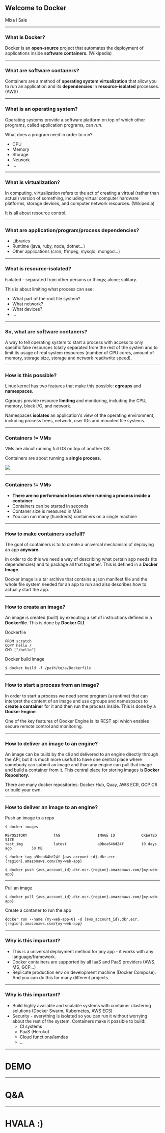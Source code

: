 ## Welcome to Docker

Mixa i Sale

---

### What is Docker?

Docker is an **open-source** project that automates the deployment of applications inside **software containers**. (Wikipedia)

---

### What are software contaners?

Containers are a method of **operating system** **virtualization** that allow you to run an application and its **dependencies** in **resource-isolated** processes. (AWS)

---

### What is an operating system?

Operating systems provide a software platform on top of which other programs, called application programs, can *run*.

What does a program need in order to run?
- CPU
- Memory
- Storage
- Network
- ...

---

### What is virtualization?

In computing, virtualization refers to the act of creating a virtual (rather than actual) version of something, including virtual computer hardware platforms, storage devices, and computer network resources. (Wikipedia)

It is all about resource control.

---

### What are application/program/process dependencies?

- Libraries
- Runtime (java, ruby, node, dotnet...)
- Other applications (cron, ffmpeg, mysqld, mongod...)

---

### What is resource-isolated?

Isolated - separated from other persons or things; alone; solitary.

This is about limiting what process can see:
- What part of the root file system?
- What network?
- What devices?
- ...

---

### So, what are software contaners?

A way to tell operating system to start a process with access to only specific fake resources totally separated from the rest of the system and to limit its usage of real system resources (number of CPU cores, amount of memory, storage size, storage and network read/write speed).

---

### How is this possible?

Linux kernel has two features that make this possible: **cgroups** and **namespaces**.

Cgroups provide resource **limiting** and monitoring, including the CPU, memory, block I/O, and network.

Namespaces **isolates** an application's view of the operating environment, including process trees, network, user IDs and mounted file systems.

---

### Containers != VMs

VMs are about running full OS on top of another OS.

Containers are about running a **single process**.

![](files/docker-containers-vms.png)

---

### Containers != VMs

- **There are no performance losses when running a process inside a container**
- Containers can be started in seconds
- Contaner size is measured in MBs
- You can run many (hundreds) containers on a single machine

---

### How to make containers usefull?

The goal of containers is to to create a universal mechanism of deploying an app **anyware**.

In order to do this we need a way of describing what certain app needs (its dependencies) and to package all that together. This is defined in a **Docker Image**.

Docker image is a tar archive that contains a json manifest file and the whole file system needed for an app to run and also describes how to actually start the app.

---

### How to create an image?

An image is created (built) by executing a set of instructions defined in a **Dockerfile**. This is done by **Docker CLI**.

Dockerfile
```
FROM scratch
COPY hello /
CMD ["/hello"]
```

Docker build image
```
$ docker build -f /path/to/a/Dockerfile .
```

---

### How to start a process from an image?

In order to start a process we need some program (a runtime) that can interpret the content of an image and use cgroups and namespaces to **create a container** for it and then run the process inside. This is done by a **Docker Engine**.

One of the key features of Docker Engine is its REST api which enables secure remote control and monitoring.

---

### How to deliver an image to an engine?

An image can be build by the cli and delivered to an engine directly through the API, but it is much more usefull to have one central place where somebody can submit an image and than any engine can pull that image and build a container from it. This central place for storing images is **Docker Repository**.

There are many docker repositories: Docker Hub, Quay, AWS ECR, GCP CR or build your own.

---

### How to deliver an image to an engine?

Push an image to a repo
```
$ docker images

REPOSITORY            TAG                 IMAGE ID            CREATED             SIZE
test_img              latest              a9bea64bd24f        10 days ago         50 MB

$ docker tag a9bea64bd24f {aws_account_id}.dkr.ecr.{region}.amazonaws.com/{my-web-app}

$ docker push {aws_account_id}.dkr.ecr.{region}.amazonaws.com/{my-web-app}
```
---

Pull an image
```
$ docker pull {aws_account_id}.dkr.ecr.{region}.amazonaws.com/{my-web-app}
```

Create a contaner to run the app
```
docker run --name {my-web-app-0} -d {aws_account_id}.dkr.ecr.{region}.amazonaws.com/{my-web-app}
```

---

### Why is this important?

- This is a universal deployment method for any app - it works with any language/framework.
- Docker containers are supported by all IaaS and PaaS providers (AWS, MS, GCP...)
- Replicate production env on development machine (Docker Compose). And you can do this for many different projects.

---

### Why is this important?

- Build highly available and scalable systems with container clastering solutions (Docker Swarm, Kubernetes, AWS ECS)
- Security - everything is isolated so you can run it without worrying about the rest of the system. Containers make it possible to build:
  - CI systems
  - PaaS (Heroku)
  - Cloud functions/lamdas
  - ...

---

# DEMO

---

# Q&A

---

# HVALA :)